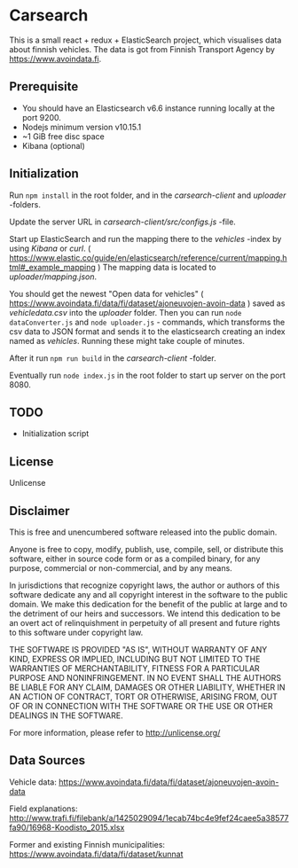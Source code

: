 # Carsearch
This is a small react + redux + ElasticSearch project, which visualises data about finnish vehicles. The data is got from Finnish Transport Agency by https://www.avoindata.fi.

## Prerequisite
* You should have an Elasticsearch v6.6 instance running locally at the port 9200.
* Nodejs minimum version v10.15.1
* ~1 GiB free disc space
* Kibana (optional)

## Initialization
Run `npm install` in the root folder, and in the _carsearch-client_ and _uploader_ -folders.

Update the server URL in _carsearch-client/src/configs.js_ -file.

Start up ElasticSearch and run the mapping there to the _vehicles_ -index by using _Kibana_ or _curl_. ( https://www.elastic.co/guide/en/elasticsearch/reference/current/mapping.html#_example_mapping ) The mapping data is located to _uploader/mapping.json_.

You should get the newest "Open data for vehicles" ( https://www.avoindata.fi/data/fi/dataset/ajoneuvojen-avoin-data ) saved as _vehicledata.csv_ into the _uploader_ folder. Then you can run `node dataConverter.js` and `node uploader.js` - commands, which transforms the csv data to JSON format and sends it to the elasticsearch creating an index named as _vehicles_. Running these might take couple of minutes.

After it run `npm run build` in the _carsearch-client_ -folder.

Eventually run `node index.js` in the root folder to start up server on the port 8080.

## TODO
* Initialization script

## License

Unlicense

## Disclaimer

This is free and unencumbered software released into the public domain.

Anyone is free to copy, modify, publish, use, compile, sell, or
distribute this software, either in source code form or as a compiled
binary, for any purpose, commercial or non-commercial, and by any
means.

In jurisdictions that recognize copyright laws, the author or authors
of this software dedicate any and all copyright interest in the
software to the public domain. We make this dedication for the benefit
of the public at large and to the detriment of our heirs and
successors. We intend this dedication to be an overt act of
relinquishment in perpetuity of all present and future rights to this
software under copyright law.

THE SOFTWARE IS PROVIDED "AS IS", WITHOUT WARRANTY OF ANY KIND,
EXPRESS OR IMPLIED, INCLUDING BUT NOT LIMITED TO THE WARRANTIES OF
MERCHANTABILITY, FITNESS FOR A PARTICULAR PURPOSE AND NONINFRINGEMENT.
IN NO EVENT SHALL THE AUTHORS BE LIABLE FOR ANY CLAIM, DAMAGES OR
OTHER LIABILITY, WHETHER IN AN ACTION OF CONTRACT, TORT OR OTHERWISE,
ARISING FROM, OUT OF OR IN CONNECTION WITH THE SOFTWARE OR THE USE OR
OTHER DEALINGS IN THE SOFTWARE.

For more information, please refer to <http://unlicense.org/>

## Data Sources

Vehicle data:
https://www.avoindata.fi/data/fi/dataset/ajoneuvojen-avoin-data

Field explanations:
http://www.trafi.fi/filebank/a/1425029094/1ecab74bc4e9fef24caee5a38577fa90/16968-Koodisto_2015.xlsx

Former and existing Finnish municipalities:
https://www.avoindata.fi/data/fi/dataset/kunnat